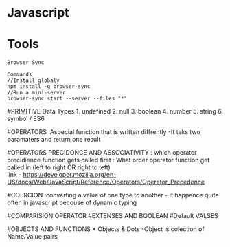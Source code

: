 # Javascript

# Tools

    Browser Sync
    
    Commands 
    //Install globaly
    npm install -g browser-sync
    //Run a mini-server
    browser-sync start --server --files "*"

#PRIMITIVE Data Types 
    1. undefined
    2. null
    3. boolean
    4. number
    5. string
    6. symbol / ES6

#OPERATORS
    :Aspecial function that is written diffrently 
    -It taks two paramaters and return one result

#OPERATORS PRECIDONCE AND ASSOCIATIVITY
    : which operator precidience function gets called first
    : What order operator function get called in (left to right OR right to left)  
    link - https://developer.mozilla.org/en-US/docs/Web/JavaScript/Reference/Operators/Operator_Precedence

#COERCION
    :converting a value of one type to another
    - It happence quite often in javascript becouse of dynamic typing

#COMPARISION OPERATOR
#EXTENSES AND BOOLEAN
#Default VALSES

#OBJECTS AND FUNCTIONS
    * Objects & Dots
        -Object is colection of Name/Value pairs